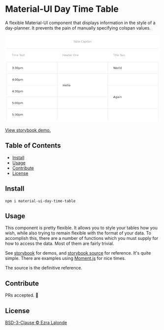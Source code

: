 # Material-UI Day Time Table

A flexible Material-UI component that displays information in the style of a day-planner.
It prevents the pain of manually specifying colspan values.

![Day Time Table](/screenshot.png?raw=true "Sample Output")

[View storybook demo.](https://ezralalonde.github.io/material-ui-day-time-table)

## Table of Contents

- [Install](#install)
- [Usage](#usage)
- [Contribute](#contribute)
- [License](#license)

## Install

`npm i material-ui-day-time-table`

## Usage

This component is pretty flexible.
It allows you to style your tables how you wish, while also trying to remain flexible with the format of your data.
To accomplish this, there are a number of functions which you must supply for how to access the data.
Most of them are fairly trivial.

See
[storybook](https://ezralalonde.github.io/material-ui-day-time-table)
for demos, and [storybook source](stories/) for reference.
It's quite simple.
There are examples using [Moment.js](http://momentjs.com/) for nice times.

The source is the definitive reference.

## Contribute

PRs accepted. :beer:

## License

[BSD-3-Clause © Ezra Lalonde](LICENSE)

